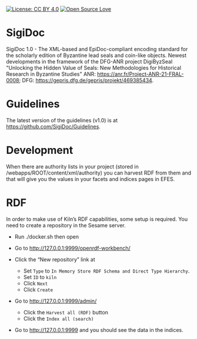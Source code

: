 [![License: CC BY 4.0](https://img.shields.io/badge/License-CC%20BY%204.0-lightgrey.svg)](https://creativecommons.org/licenses/by/4.0/) [![Open Source Love](https://badges.frapsoft.com/os/v1/open-source.svg?v=103)](https://github.com/ellerbrock/open-source-badges/)

# SigiDoc

SigiDoc 1.0 - The XML-based and EpiDoc-compliant encoding standard for the scholarly edition of Byzantine lead seals and coin-like objects. Newest developments in the framework of the DFG-ANR project DigiByzSeal "Unlocking the Hidden Value of Seals: New Methodologies for Historical Research in Byzantine Studies" ANR: https://anr.fr/Project-ANR-21-FRAL-0008; DFG: https://gepris.dfg.de/gepris/projekt/469385434.

# Guidelines

The latest version of the guidelines (v1.0) is at https://github.com/SigiDoc/Guidelines.

# Development

When there are authority lists in your project (stored in /webapps/ROOT/content/xml/authority) you can harvest RDF from them and that will give you the values in your facets and indices pages in EFES.

# RDF

In order to make use of Kiln’s RDF capabilities, some setup is required. You need to create a repository in the Sesame server.

- Run ./docker.sh then open
- Go to http://127.0.0.1:9999/openrdf-workbench/
- Click the “New repository” link at

  - Set `Type` to `In Memory Store RDF Schema and Direct Type Hierarchy`.
  - Set `ID` to `kiln`
  - Click `Next`
  - Click `Create`

- Go to http://127.0.0.1:9999/admin/

  - Click the `Harvest all (RDF)` button
  - Click the `Index all (search)`

- Go to http://127.0.0.1:9999 and you should see the data in the indices.
